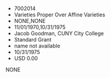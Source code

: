 * 7002014
* Varieties Proper Over Affine Varieties
* NONE,NONE
* 11/01/1970,10/31/1975
* Jacob Goodman, CUNY City College
* Standard Grant
* name not available
* 10/31/1975
* USD 0.00

NONE